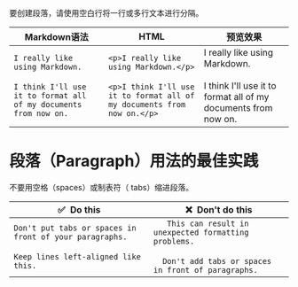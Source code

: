
要创建段落，请使用空白行将一行或多行文本进行分隔。

| Markdown语法                                                                                              | HTML                                                                                                              | 预览效果                                                                                            |
| --------------------------------------------------------------------------------------------------------- | ----------------------------------------------------------------------------------------------------------------- | --------------------------------------------------------------------------------------------------- |
| `I really like using Markdown.`<br><br>`I think I'll use it to format all of my documents from now on.` | `<p>I really like using Markdown.</p> `<br><br>`<p>I think I'll use it to format all of my documents from now on.</p>` | I really like using Markdown.<br><br>I think I'll use it to format all of my documents from now on. |

# 段落（Paragraph）用法的最佳实践

不要用空格（spaces）或制表符（ tabs）缩进段落。

|✅  Do this|❌  Don't do this|
|---|---|
|`Don't put tabs or spaces in front of your paragraphs.`<br><br>`Keep lines left-aligned like this.      `|`    This can result in unexpected formatting problems. `<br><br> `  Don't add tabs or spaces in front of paragraphs.`|